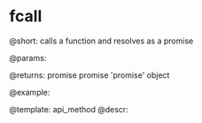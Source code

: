 fcall
=============

@short: calls a function and resolves as a promise
	

@params:

@returns:
promise		promise 	'promise' object



@example:

@template:	api_method
@descr:

